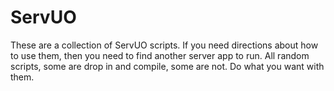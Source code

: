 # ServUO
These are a collection of ServUO scripts.  If you need directions about how to use them, then you need to find another server app to run.
All random scripts, some are drop in and compile, some are not.  Do what you want with them.
